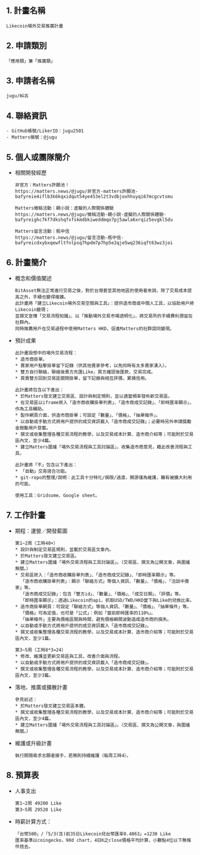 ## 1. 計畫名稱
    Likecoin場外交易推廣計畫
    
## 2. 申請類別 
    「應用類」兼「推廣類」
    
## 3. 申請者名稱
    jugu/糾古

## 4. 聯絡資訊
    - GitHub帳號/LikerID：jugu2501
    - Matters帳號：@jugu

## 5. 個人或團隊簡介
- 相關開發經歷
    ```
    非官方｜Matters許願池！
    https://matters.news/@jugu/非官方-matters許願池-bafyreie4iflb3k6kqxidqut54ye453el2t3vdbjoxhhuyqi67mcgcvtsmu
    
    Matters徵稿活動｜親小說：虛擬的人際關係體驗
    https://matters.news/@jugu/徵稿活動-親小說-虛擬的人際關係體驗-bafyreighc7kf7dkshqfxfskmdbkiweddmqo7pj5awla6xrqiz5evgkl5du
    
    Matters留言活動｜瓶中信
    https://matters.news/@jugu/留言活動-瓶中信-bafyreicdxybxqewfltfnlpsq7hpdm7p7hp5e2qje5wq236iqft63wz3joi
    ```

## 6. 計畫簡介

- 概念和價值闡述
    ```
    BitAsset無法正常進行交易之後，對於台灣甚至其他地區的使用者來說，除了交易成本提高之外，手續也變得複雜。
    此計畫將「建立Likecoin場外交易空間與工具」：提供造市商或中間人工具，以協助用戶將Likecoin變現；
    並撰文宣傳「交易流程知識」、以「推動場外交易市場透明化」，將交易所的手續費利潤留在社群內。
    同時推薦用戶在交易過程中使用Matters HKD，促進Matters的社群認同變現。
    ```   
- 預計成果
    ```    
    此計畫設想中的場外交易流程：
    * 造市商掛單。
    * 賣家用戶點擊掛單留下記錄（供其他賣家參考，以免同時有太多賣家湧入）。
    * 雙方自行聯絡，聯絡後賣方先匯Like，買方確認後匯款，交易完成。
    * 買賣雙方回到交易區關閉掛單，留下記錄與相互評價，累積信用。
    
    此計畫將包含以下產出：
    * 於Matters發文建立交易區、設計與制定規則，並以適當頻率發布新交易區。
    * 在交易區以iframe崁入「造市商收購掛單列表」、「造市商成交記錄」、「即時匯率顯示」，作為工具輔助。
    * 製作網頁介面，供造市商掛單；可設定「數量」、「價格」、「抽單條件」。
    * 以自動或手動方式將用戶提供的成交資訊載入「造市商成交記錄」；必要時另外申請獎勵金鼓勵用戶登載。
    * 撰文或收集整理各種交易流程的教學，以及交易成本計算、造市商介紹等；可能附於交易區內文，至少4篇。
    * 建立Matters圍爐「場外交易流程與工具討論區」，收集造市商意見，藉此改善流程與工具。
    
    此計畫將「不」包含以下產出：
    * 「自動」交易搓合功能。
    * git-repo的整理/說明：此工具十分特化/侷限/過渡，開源僅為維護，難有被擴大利用的可能。
    
    使用工具：Gridsome、Google sheet。
    ``` 

## 7. 工作計畫

- 期程：運營／開發藍圖
    ```
    第1~2周（工時40+）
    * 設計與制定交易區規則，並載於交易區文章內。
    * 於Matters發文建立交易區。
    * 建立Matters圍爐「場外交易流程與工具討論區」。（交易區、撰文為公開文章，與圍爐無關。）
    * 交易區崁入：「造市商收購掛單列表」、「造市商成交記錄」、「即時匯率顯示」等。
      「造市商收購掛單列表」：顯示「聯絡方式」等個人資訊、「數量」、「價格」、「洽談中賣家」等。
      「造市商成交記錄」：包含「雙方id」、「數量」、「價格」、「成交日期」、「評價」等。
      「即時匯率顯示」：透過Likecoin的api，抓取USD/TWD/HKD當下與Like的兌換比率。
    * 造市商掛單網頁：可設定「聯絡方式」等個人資訊、「數量」、「價格」、「抽單條件」等。
      「價格」可為定值，也可是「公式」：例如「當前即時匯率的110%」。
      「抽單條件」主要為價格區間與時間，避免價格瞬間波動造成造市商的損失。
    * 以自動或手動方式將用戶提供的成交資訊載入「造市商成交記錄」。
    * 撰文或收集整理各種交易流程的教學，以及交易成本計算、造市商介紹等；可能附於交易區內文，至少1篇。      
    
    第3~5周（工時8*3=24）
    * 修改、維護並更新交易區與工具，改善介面與流程。
    * 以自動或手動方式將用戶提供的成交資訊載入「造市商成交記錄」。
    * 撰文或收集整理各種交易流程的教學，以及交易成本計算、造市商介紹等；可能附於交易區內文，至少3篇。
    ```
    
- 落地、推廣或擴散計畫
    ```
    參見前述：
    * 於Matters發文建立交易區本體。
    * 撰文或收集整理各種交易流程的教學，以及交易成本計算、造市商介紹等；可能附於交易區內文，至少4篇。
    * 建立Matters圍爐「場外交易流程與工具討論區」。（交易區、撰文為公開文章，與圍爐無關。）
    ```
    
- 維護或升級計畫
    ```
    執行期間尋求志願者接手，若無則持續維護（每周工時4）。
    ```

## 8. 預算表
- 人事支出
    ```
    第1~2周 49200 Like
    第3~5周 29520 Like
    ```    
- 時薪計算方式：
    ```
    「台幣500」/「5/3(含)前35日Likecoin兌台幣匯率0.4063」=1230 Like
    匯率基準以coingecko，90d chart，4日K之close價格平均計算，小數點4位以下無條件捨去。
    ```
